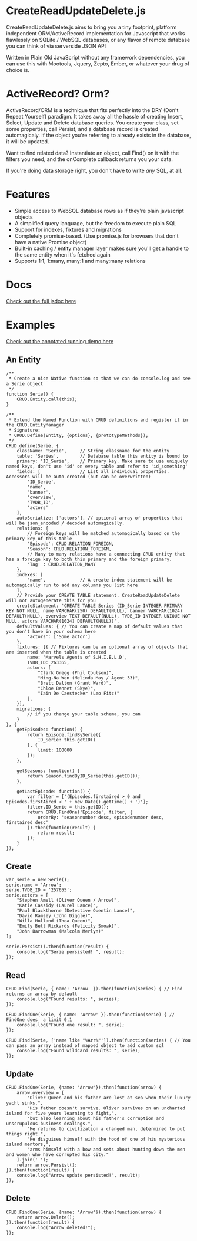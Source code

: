 CreateReadUpdateDelete.js
=========================

CreateReadUpdateDelete.js aims to bring you a tiny footprint, platform independent ORM/ActiveRecord implementation for Javascript that works flawlessly on SQLite / WebSQL databases,
or any flavor of remote database you can think of via serverside JSON API

Written in Plain Old JavaScript without any framework dependencies, you can use this with Mootools, Jquery, Zepto, Ember, or whatever your drug of choice is.

ActiveRecord? Orm?
==================
ActiveRecord/ORM is a technique that fits perfectly into the DRY (Don't Repeat Yourself) paradigm. 
It takes away all the hassle of creating Insert, Select, Update and Delete database queries. You create your class, set some properties, call Persist, and a database record is created automagicaly.
If the object you're referring to already exists in the database, it will be updated.

Want to find related data? Instantiate an object, call Find() on it with the filters you need, and the onComplete callback returns you your data.

If you're doing data storage right, you don't have to write *any* SQL, at all.

Features 
========

- Simple access to WebSQL database rows as if they're plain javascript objects
- A simplified query language, but the freedom to execute plain SQL
- Support for indexes, fixtures and migrations
- Completely promise-based. (Use promise.js for browsers that don't have a native Promise object)
- Built-in caching / entity manager layer makes sure you'll get a handle to the same entity when it's fetched again
- Supports 1:1, 1:many, many:1 and many:many relations

Docs
====
[Check out the full jsdoc here](http://schizoduckie.github.io/CreateReadUpdateDelete/docs/)


Examples
========

[Check out the annotated running demo here](http://schizoduckie.github.io/CreateReadUpdateDelete/demo/)

An Entity
---------

```
/**
 * Create a nice Native function so that we can do console.log and see a Serie object
 */
function Serie() {
    CRUD.Entity.call(this);
}

/**
 * Extend the Named Function with CRUD definitions and register it in the CRUD.EntityManager
 * Signature:
 * CRUD.Define(Entity, {options}, {prototypeMethods});
 */
CRUD.define(Serie, {
    className: 'Serie', 	// String classname for the entity
    table: 'Series',		// Database table this entity is bound to
    primary: 'ID_Serie',	// Primary key. Make sure to use uniquely named keys, don't use 'id' on every table and refer to 'id_something'
    fields: [ 				// List all individual properties. Accessors will be auto-created (but can be overwritten)
    	'ID_Serie',
    	'name',
    	'banner',
    	'overview',
    	'TVDB_ID',
    	'actors'
    ],
    autoSerialize: ['actors'], // optional array of properties that will be json_encoded / decoded automagically.
    relations: {
    	// Foreign keys will be matched automagically based on the primary key of this table
        'Episode': CRUD.RELATION_FOREIGN,
        'Season': CRUD.RELATION_FOREIGN,
        // Many to many relations have a connecting CRUD entity that has a foreign key to both this primary and the foreign primary.
        'Tag' : CRUD.RELATION_MANY 		  
    },
    indexes: [
        'name', 			// A create index statement will be automagically run to add any columns you list here
    ],
    // Provide your CREATE TABLE statement. CreateReadUpdateDelete will not autogenerate this for you
    createStatement: 'CREATE TABLE Series (ID_Serie INTEGER PRIMARY KEY NOT NULL, name VARCHAR(250) DEFAULT(NULL), banner VARCHAR(1024) DEFAULT(NULL), overview TEXT DEFAULT(NULL), TVDB_ID INTEGER UNIQUE NOT NULL, actors VARCHAR(1024) DEFAULT(NULL))',
    defaultValues: { // You can create a map of default values that you don't have in your schema here 
    	'actors': ['Some actor']
    }, 
    fixtures: [{ // Fixtures can be an optional array of objects that are inserted when the table is created
    	name: 'Marvels Agents of S.H.I.E.L.D',
    	TVDB_ID: 263365,
    	actors: [
	    	"Clark Gregg (Phil Coulson)",
	    	"Ming-Na Wen (Melinda May / Agent 33)",
	    	"Brett Dalton (Grant Ward)",
	    	"Chloe Bennet (Skye)",
	    	"Iain De Caestecker (Leo Fitz)"
    	],
    }], 
    migrations: {
    	// if you change your table schema, you can 
    }
}, {
    getEpisodes: function() {
        return Episode.findBySerie({
            ID_Serie: this.getID()
        }, {
            limit: 100000
        });
    },

    getSeasons: function() {
        return Season.findByID_Serie(this.getID());
    },

    getLastEpisode: function() {
        var filter = ['(Episodes.firstaired > 0 and Episodes.firstAired < ' + new Date().getTime() + ')'];
        filter.ID_Serie = this.getID();
        return CRUD.FindOne('Episode', filter, {
            orderBy: 'seasonnumber desc, episodenumber desc, firstaired desc'
        }).then(function(result) {
            return result;
        });
    }
});
```


Create
------

```
var serie = new Serie();
serie.name = 'Arrow';
serie.TVDB_ID = '257655';
serie.actors = [
	"Stephen Amell (Oliver Queen / Arrow)",
	"Katie Cassidy (Laurel Lance)",
	"Paul Blackthorne (Detective Quentin Lance)",
	"David Ramsey (John Diggle)",
	"Willa Holland (Thea Queen)",
	"Emily Bett Rickards (Felicity Smoak)",
	"John Barrowman (Malcolm Merlyn)"
];

serie.Persist().then(function(result) {
	console.log("Serie persisted! ", result);
});
```


Read
----

```
CRUD.Find(Serie, { name: 'Arrow' }).then(function(series) { // Find returns an array by default
	console.log("Found results: ", series);
});

CRUD.FindOne(Serie, { name: 'Arrow' }).then(function(serie) { // FindOne does  a limit 0,1
	console.log("Found one result: ", serie);
});

CRUD.Find(Serie, ['name like "%Arr%"']).then(function(series) { // You can pass an array instead of mapped object to add custom sql 
	console.log("Found wildcard results: ", serie);
});
```

Update
------
```
CRUD.FindOne(Serie, {name: 'Arrow'}).then(function(arrow) {
	arrow.overview = [
		"Oliver Queen and his father are lost at sea when their luxury yacht sinks.",
		"His father doesn't survive. Oliver survives on an uncharted island for five years learning to fight,",
		"but also learning about his father's corruption and unscrupulous business dealings.",
		"He returns to civilization a changed man, determined to put things right.",
		"He disguises himself with the hood of one of his mysterious island mentors,",
		"arms himself with a bow and sets about hunting down the men and women who have corrupted his city."
	].join(' ');
	return arrow.Persist();
}).then(function(result) {
	console.log("Arrow update persisted!", result);
});
```

Delete
------
```
CRUD.FindOne(Serie, {name: 'Arrow'}).then(function(arrow) {
	return arrow.Delete();
}).then(function(result) {
	console.log("Arrow deleted!");
});
```